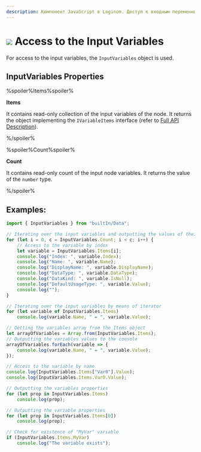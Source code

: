 ```yaml
---
description: Компонент JavaScript в Loginom. Доступ к входным переменным. Объект InputVariables. Свойства InputVariables. Примеры.
---
```

# ![](./../../../images/icons/components/javascript_default.svg) Access to the Input Variables

For access to the input variables, the `InputVariables` object is used.

## InputVariables Properties

%spoiler%Items%spoiler%

**Items**

It contains read-only collection of the input variables of the node. It returns the object implementing the `IVariableItems` interface (refer to [Full API Description](./api-description.md)).

%/spoiler%

%spoiler%Count%spoiler%

**Count**

It contains read-only count of the input node variables.  It returns the value of the `number` type.

%/spoiler%

## Examples:

```javascript
import { InputVariables } from "builtIn/Data";

// Iterating over the input variables and outputting the values of their properties to the console:
for (let i = 0, c = InputVariables.Count; i < c; i++) {
    // Access to the variable by index
    let variable = InputVariables.Items[i];
    console.log("Index: ", variable.Index);
    console.log("Name: ", variable.Name);
    console.log("DisplayName: ", variable.DisplayName);
    console.log("DataType: ", variable.DataType);
    console.log("DataKind: ", variable.IsNull);
    console.log("DefaultUsageType: ", variable.Value);
    console.log("");
}

// Iterating over the input variables by means of iterator
for (let variable of InputVariables.Items)
    console.log(variable.Name, " = ", variable.Value);

// Getting the variables array from the Items object
let arrayOfVariables = Array.from(InputVariables.Items);
// Outputting the variables values to the console
arrayOfVariables.forEach(variable => {
    console.log(variable.Name, " = ", variable.Value);
});

// Access to the variable by name
console.log(InputVariables.Items["Var0"].Value);
console.log(InputVariables.Items.Var0.Value);

// Outputting the variables properties
for (let prop in InputVariables.Items)
    console.log(prop);

// Outputting the variable properties
for (let prop in InputVariables.Items[0])
    console.log(prop);

// Check for existence of "MyVar" variable
if (InputVariables.Items.MyVar)
    console.log("The variable exists");

```
